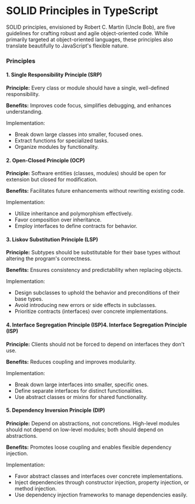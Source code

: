 # SOLID Principles in TypeScript
SOLID principles, envisioned by Robert C. Martin (Uncle Bob), are five guidelines for crafting robust and agile object-oriented code. While primarily targeted at object-oriented languages, these principles also translate beautifully to JavaScript's flexible nature.

### Principles
#### 1. Single Responsibility Principle (SRP)
**Principle:** Every class or module should have a single, well-defined responsibility.

**Benefits:** Improves code focus, simplifies debugging, and enhances understanding.

Implementation:

- Break down large classes into smaller, focused ones.
- Extract functions for specialized tasks.
- Organize modules by functionality.


#### 2. Open-Closed Principle (OCP)
**Principle:** Software entities (classes, modules) should be open for extension but closed for modification.

**Benefits:** Facilitates future enhancements without rewriting existing code.

Implementation:

- Utilize inheritance and polymorphism effectively.
- Favor composition over inheritance.
- Employ interfaces to define contracts for behavior.


#### 3. Liskov Substitution Principle (LSP)
**Principle:** Subtypes should be substitutable for their base types without altering the program's correctness.

**Benefits:** Ensures consistency and predictability when replacing objects.

Implementation:

- Design subclasses to uphold the behavior and preconditions of their base types.
- Avoid introducing new errors or side effects in subclasses.
- Prioritize contracts (interfaces) over concrete implementations.


#### 4. Interface Segregation Principle (ISP)4. Interface Segregation Principle (ISP)
**Principle:** Clients should not be forced to depend on interfaces they don't use.

**Benefits:** Reduces coupling and improves modularity.

Implementation:

- Break down large interfaces into smaller, specific ones.
- Define separate interfaces for distinct functionalities.
- Use abstract classes or mixins for shared functionality.


#### 5. Dependency Inversion Principle (DIP)
**Principle:** Depend on abstractions, not concretions. High-level modules should not depend on low-level modules; both should depend on abstractions.

**Benefits:** Promotes loose coupling and enables flexible dependency injection.

Implementation:

- Favor abstract classes and interfaces over concrete implementations.
- Inject dependencies through constructor injection, property injection, or method injection.
- Use dependency injection frameworks to manage dependencies easily.
